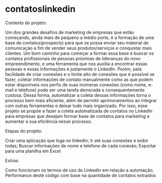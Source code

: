 # contatoslinkedin

Contexto do projeto:

Um dos grandes desafios de marketing de empresas que estão começando, ainda mais de pequeno a médio porte, é a formação de uma base de contatos(prospects) para que se possa enviar seu material de comunicação a fim de vender seus produtos/serviços e conquistar mais clientes. Um bom caminho para começar a formar essa base é buscar os contatos profissionais de pessoas próximas de lideranças do novo empreendimento, e uma ferramenta que nos auxilia a encontrar essas pessoas e essas informações é justamente o LinkedIn. Porém, pela facilidade de criar conexões e o limite alto de conexões que é possível se fazer, coletar informações de contato manualmente como as que podem estar disponíveis nos perfis de suas inúmeras conexões (como nome, e-mail e telefone) pode ser uma tarefa demorada e consequentemente custosa. Dessa forma, automatizar a coleta dessas informações torna o processo bem mais eficiente, além de permitir aprimoramentos ao integrar com outras ferramentas e deixar tudo mais organizado. Por isso, esse projeto se propõe a fazer a coleta automatizada de contatos no LinkedIn para empresas que desejam formar base de contatos para marketing e aumentar a sua eficiência nesse processo.

Etapas do projeto:

Criar uma aplicação que loga no linkedin;
Ir até suas conexões e exibir todas;
Buscar informações de nome e telefone de cada conexão;
Exportar para uma planilha em Excel

Extras:

Como funcionam os termos de uso do Linkedin em relação a automação;
Performance deste código com base na quantidade de contatos extraídos

